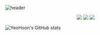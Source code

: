 ![header](https://capsule-render.vercel.app/api?type=waving&color=gradient&height=300&section=header&text=HelloSwift&fontSize=70)


<div align="center">
    <img src="https://img.shields.io/badge/Apple-000000?style=flat-square&logo=Apple&logoColor=white"/>
    <img src="https://img.shields.io/badge/Xcode-147EFB?style=flat-square&logo=Xcode&logoColor=white"/>
    <img src="https://img.shields.io/badge/Swift-F05138?style=flat-square&logo=swift&logoColor=white"/>
</div>


![YeoHoon's GitHub stats](https://github-readme-stats.vercel.app/api?username=jangyeohoon&show_icons=true&theme=gruvbox_light)
